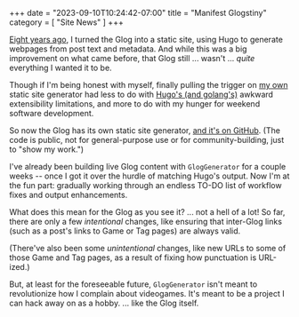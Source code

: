 +++
date = "2023-09-10T10:24:42-07:00"
title = "Manifest Glogstiny"
category = [ "Site News" ]
+++

[Eight years ago]($SiteBaseURL$2015/10/24/glog-now-with-100-less-server-execution/), I turned the Glog into a static site, using Hugo to generate webpages from post text and metadata.  And while this was a big improvement on what came before, that Glog still ... wasn't ... <i>quite</i> everything I wanted it to be.

Though if I'm being honest with myself, finally pulling the trigger on <a href="https://knowyourmeme.com/memes/im-going-to-build-my-own-theme-park-with-blackjack-and-hookers">my own</a> static site generator had less to do with <a href="https://gohugo.io/templates/introduction/">Hugo's (and golang's)</a> awkward extensibility limitations, and more to do with my hunger for weekend software development.

So now the Glog has its own static site generator, <a href="https://github.com/tsuereth/glog">and it's on GitHub</a>.  (The code is public, not for general-purpose use or for community-building, just to "show my work.")

I've already been building live Glog content with `GlogGenerator` for a couple weeks -- once I got it over the hurdle of matching Hugo's output.  Now I'm at the fun part: gradually working through an endless TO-DO list of workflow fixes and output enhancements.

What does this mean for the Glog as you see it?  ... not a hell of a lot!  So far, there are only a few <i>intentional</i> changes, like ensuring that inter-Glog links (such as a post's links to Game or Tag pages) are always valid.

(There've also been some <i>unintentional</i> changes, like new URLs to some of those Game and Tag pages, as a result of fixing how punctuation is URL-ized.)

But, at least for the foreseeable future, `GlogGenerator` isn't meant to revolutionize how I complain about videogames.  It's meant to be a project I can hack away on as a hobby.  ... like the Glog itself.
